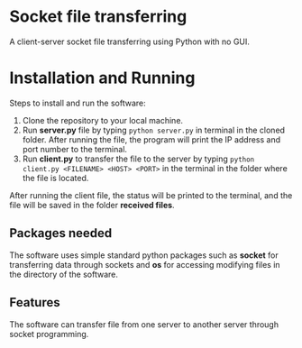 # Socket file transferring

A client-server socket file transferring using Python with no GUI.


# Installation and Running

Steps to install and run the software:
1. Clone the repository to your local machine.
2. Run **server.py** file by typing `python server.py` in terminal in the cloned folder. After running the file, the program will print the IP address and port number to the terminal.
3. Run **client.py** to transfer the file to the server by typing `python client.py <FILENAME> <HOST> <PORT>` in the terminal in the folder where the file is located.

After running the client file, the status will be printed to the terminal, and the file will be saved in the folder **received files**.

## Packages needed 

The software uses simple standard python packages such as **socket** for transferring data through sockets and **os** for accessing modifying files in the directory of the software.

## Features

The software can transfer file from one server to another server through socket programming.
